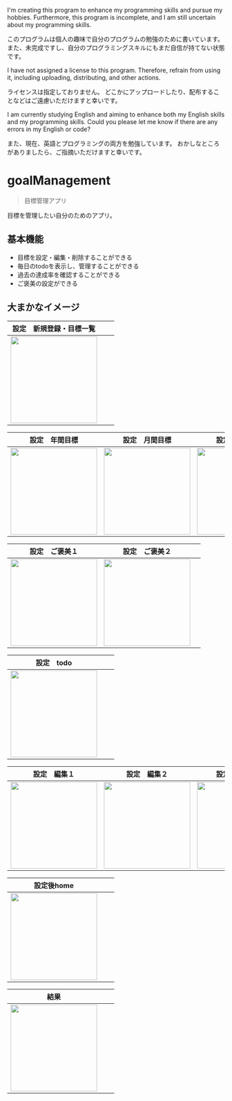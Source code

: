 <p>I'm creating this program to enhance my programming skills and pursue my hobbies.
Furthermore, this program is incomplete, and I am still uncertain about my programming skills.</p>
<p>このプログラムは個人の趣味で自分のプログラムの勉強のために書いています。
また、未完成ですし、自分のプログラミングスキルにもまだ自信が持てない状態です。</p>

<p>I have not assigned a license to this program.
Therefore, refrain from using it, including uploading, distributing, and other actions.</p>
<p>ライセンスは指定しておりません。
どこかにアップロードしたり、配布することなどはご遠慮いただけますと幸いです。</p>

<p>I am currently studying English and aiming to enhance both my English skills and my programming skills.
Could you please let me know if there are any errors in my English or code?</p>
<p>また、現在、英語とプログラミングの両方を勉強しています。
おかしなところがありましたら、ご指摘いただけますと幸いです。</p>

# goalManagement
> 目標管理アプリ

<p>目標を管理したい自分のためのアプリ。</p>

## 基本機能
<ul>
<li>目標を設定・編集・削除することができる</li>
<li>毎日のtodoを表示し、管理することができる</li>
<li>過去の達成率を確認することができる</li>
<li>ご褒美の設定ができる</li>
</ul>

## 大まかなイメージ

| 設定　新規登録・目標一覧 |  |  |
| ---- | ---- | ---- |
| <img src="" width="200"> |  |  |

| 設定　年間目標 | 設定　月間目標 | 設定　週間目標 |
| ---- | ---- | ---- |
| <img src="" width="200"> | <img src="" width="200"> | <img src="" width="200"> |

| 設定　ご褒美１ | 設定　ご褒美２ |  |
| ---- | ---- | ---- |
| <img src="" width="200"> | <img src="" width="200"> |  |

| 設定　todo |  |  |
| ---- | ---- | ---- |
| <img src="" width="200"> |  |  |

| 設定　編集１ | 設定　編集２ | 設定　モーダル |
| ---- | ---- | ---- |
| <img src="" width="200"> | <img src="" width="200"> | <img src="" width="200"> |

| 設定後home |  |  |
| ---- | ---- | ---- |
| <img src="" width="200"> |  |  |

| 結果 |  |  |
| ---- | ---- | ---- |
| <img src="" width="200"> |  |  |